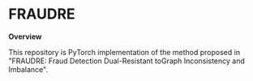 # FRAUDRE
**Overview** 

This repository is PyTorch implementation of the method proposed in "FRAUDRE: Fraud Detection Dual-Resistant toGraph Inconsistency and Imbalance".
